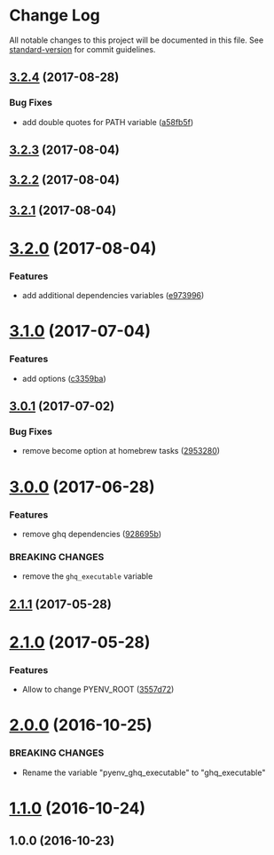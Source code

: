 # Change Log

All notable changes to this project will be documented in this file. See [standard-version](https://github.com/conventional-changelog/standard-version) for commit guidelines.

<a name="3.2.4"></a>
## [3.2.4](https://github.com/suzuki-shunsuke/ansible-pyenv/compare/v3.2.3...v3.2.4) (2017-08-28)


### Bug Fixes

* add double quotes for PATH variable ([a58fb5f](https://github.com/suzuki-shunsuke/ansible-pyenv/commit/a58fb5f))



<a name="3.2.3"></a>
## [3.2.3](https://github.com/suzuki-shunsuke/ansible-pyenv/compare/v3.2.2...v3.2.3) (2017-08-04)



<a name="3.2.2"></a>
## [3.2.2](https://github.com/suzuki-shunsuke/ansible-pyenv/compare/v3.2.1...v3.2.2) (2017-08-04)



<a name="3.2.1"></a>
## [3.2.1](https://github.com/suzuki-shunsuke/ansible-pyenv/compare/3.2.0...v3.2.1) (2017-08-04)



<a name="3.2.0"></a>
# [3.2.0](https://github.com/suzuki-shunsuke/ansible-pyenv/compare/3.1.0...3.2.0) (2017-08-04)


### Features

* add additional dependencies variables ([e973996](https://github.com/suzuki-shunsuke/ansible-pyenv/commit/e973996))



<a name="3.1.0"></a>
# [3.1.0](https://github.com/suzuki-shunsuke/ansible-pyenv/compare/3.0.1...3.1.0) (2017-07-04)


### Features

* add options ([c3359ba](https://github.com/suzuki-shunsuke/ansible-pyenv/commit/c3359ba))



<a name="3.0.1"></a>
## [3.0.1](https://github.com/suzuki-shunsuke/ansible-pyenv/compare/3.0.0...3.0.1) (2017-07-02)


### Bug Fixes

* remove become option at homebrew tasks ([2953280](https://github.com/suzuki-shunsuke/ansible-pyenv/commit/2953280))



<a name="3.0.0"></a>
# [3.0.0](https://github.com/suzuki-shunsuke/ansible-pyenv/compare/2.1.1...3.0.0) (2017-06-28)


### Features

* remove ghq dependencies ([928695b](https://github.com/suzuki-shunsuke/ansible-pyenv/commit/928695b))


### BREAKING CHANGES

* remove the `ghq_executable` variable



<a name="2.1.1"></a>
## [2.1.1](https://github.com/suzuki-shunsuke/ansible-pyenv/compare/2.1.0...2.1.1) (2017-05-28)



<a name="2.1.0"></a>
# [2.1.0](https://github.com/suzuki-shunsuke/ansible-pyenv/compare/2.0.0...2.1.0) (2017-05-28)


### Features

* Allow to change PYENV_ROOT ([3557d72](https://github.com/suzuki-shunsuke/ansible-pyenv/commit/3557d72))



<a name="2.0.0"></a>
# [2.0.0](https://github.com/suzuki-shunsuke/ansible-pyenv/compare/1.1.0...2.0.0) (2016-10-25)


### BREAKING CHANGES

* Rename the variable "pyenv_ghq_executable" to "ghq_executable"



<a name="1.1.0"></a>
# [1.1.0](https://github.com/suzuki-shunsuke/ansible-pyenv/compare/1.0.0...1.1.0) (2016-10-24)



<a name="1.0.0"></a>
## 1.0.0 (2016-10-23)
